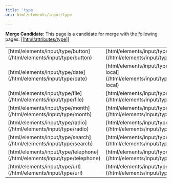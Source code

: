 ```yaml
---
title: 'type'
uri: html/elements/input/type

---
```

**Merge Candidate**: This page is a candidate for merge with the following pages: [[[html/attributes/type](/html/attributes/type)]]

<table class="mw-prefixindex-list-table">
<tr>
<td>
[html/elements/input/type/button](/html/elements/input/type/button)

</td>
<td>
[html/elements/input/type/checkbox](/html/elements/input/type/checkbox)

</td>
<td>
[html/elements/input/type/color](/html/elements/input/type/color)

</td>
</tr>
<tr>
<td>
[html/elements/input/type/date](/html/elements/input/type/date)

</td>
<td>
[html/elements/input/type/datetime-local](/html/elements/input/type/datetime-local)

</td>
<td>
[html/elements/input/type/email](/html/elements/input/type/email)

</td>
</tr>
<tr>
<td>
[html/elements/input/type/file](/html/elements/input/type/file)

</td>
<td>
[html/elements/input/type/hidden](/html/elements/input/type/hidden)

</td>
<td>
[html/elements/input/type/image](/html/elements/input/type/image)

</td>
</tr>
<tr>
<td>
[html/elements/input/type/month](/html/elements/input/type/month)

</td>
<td>
[html/elements/input/type/number](/html/elements/input/type/number)

</td>
<td>
[html/elements/input/type/password](/html/elements/input/type/password)

</td>
</tr>
<tr>
<td>
[html/elements/input/type/radio](/html/elements/input/type/radio)

</td>
<td>
[html/elements/input/type/range](/html/elements/input/type/range)

</td>
<td>
[html/elements/input/type/reset](/html/elements/input/type/reset)

</td>
</tr>
<tr>
<td>
[html/elements/input/type/search](/html/elements/input/type/search)

</td>
<td>
[html/elements/input/type/submit](/html/elements/input/type/submit)

</td>
<td>
[html/elements/input/type/tel](/html/elements/input/type/tel)

</td>
</tr>
<tr>
<td>
[html/elements/input/type/telephone](/html/elements/input/type/telephone)

</td>
<td>
[html/elements/input/type/text](/html/elements/input/type/text)

</td>
<td>
[html/elements/input/type/time](/html/elements/input/type/time)

</td>
</tr>
<tr>
<td>
[html/elements/input/type/url](/html/elements/input/type/url)

</td>
<td>
[html/elements/input/type/week](/html/elements/input/type/week)

</td>
</tr>
</table>
